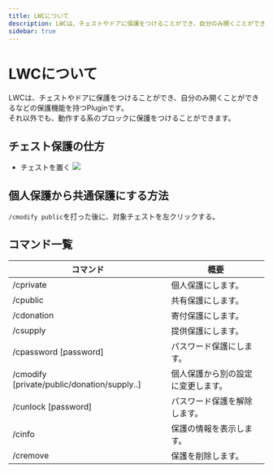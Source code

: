 ```yaml
---
title: LWCについて
description: LWCは、チェストやドアに保護をつけることができ、自分のみ開くことができるなどの保護機能を持つPluginです。
sidebar: true
---
```

# LWCについて
LWCは、チェストやドアに保護をつけることができ、自分のみ開くことができるなどの保護機能を持つPluginです。<br>
それ以外でも、動作する系のブロックに保護をつけることができます。

## チェスト保護の仕方
- チェストを置く
![](https://image02.seesaawiki.jp/k/2/kinokoserver2/T5Io71H1U9.png)

## 個人保護から共通保護にする方法
`/cmodify public`を打った後に、対象チェストを左クリックする。

## コマンド一覧
| コマンド | 概要 |
| ------- | ---- |
| /cprivate | 個人保護にします。 |
| /cpublic | 共有保護にします。 |
| /cdonation | 寄付保護にします。 |
| /csupply | 提供保護にします。 |
| /cpassword [password] | パスワード保護にします。 |
| /cmodify [private/public/donation/supply..] | 個人保護から別の設定に変更します。 |
| /cunlock [password] | パスワード保護を解除します。 |
| /cinfo | 保護の情報を表示します。 |
| /cremove | 保護を削除します。 |